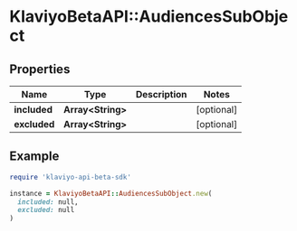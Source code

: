 # KlaviyoBetaAPI::AudiencesSubObject

## Properties

| Name | Type | Description | Notes |
| ---- | ---- | ----------- | ----- |
| **included** | **Array&lt;String&gt;** |  | [optional] |
| **excluded** | **Array&lt;String&gt;** |  | [optional] |

## Example

```ruby
require 'klaviyo-api-beta-sdk'

instance = KlaviyoBetaAPI::AudiencesSubObject.new(
  included: null,
  excluded: null
)
```

